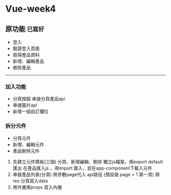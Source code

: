 # Vue-week4


## 原功能 ```已寫好 ```
- 登入
- 驗證登入頁面
- 取得產品資料
- 新增、編輯產品
- 刪除產品

 
 ----------------------------------

### 加入功能
- 分頁按鈕
  串接分頁產品api 
- 串接圖片api 
- 新增一個自訂欄位

### 拆分元件
- 分頁元件  
- 新增、編輯元件
- 產品刪除元件

1. 先建立元件模板(三個) 分頁、新增編輯、刪除
    獨立js檔案，用export default匯出
    在產品匯入js ，用import 匯入，並在app-component下載入元件
2. 串接產品列表(分頁)
    將參數page代入 api路徑 (預設值 page = 1 第一頁)
    將res 分頁寫入data
3.  將外層用props 寫入內層
